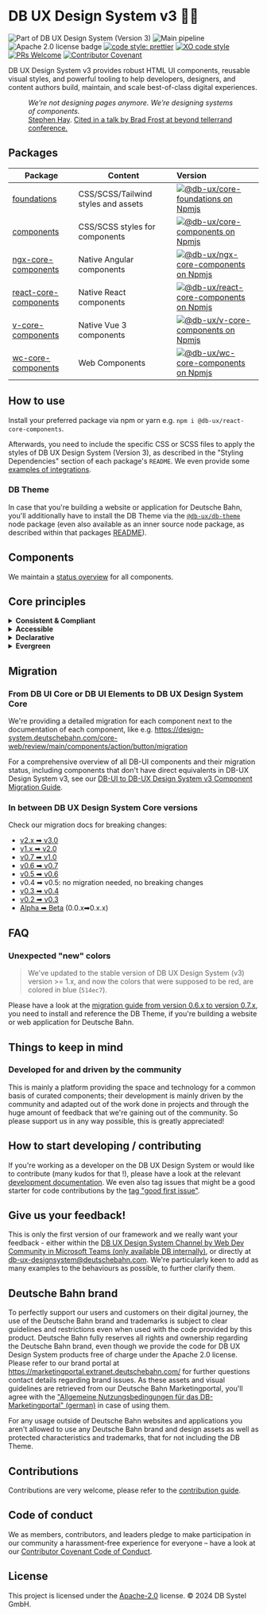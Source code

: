 <!-- markdownlint-configure-file { "MD013": false, "MD041":false } -->
<!-- markdownlint-disable MD033 MD010 -->

<picture><source srcset="https://design-system.deutschebahn.com/images/db-ux-design-system-v3-header.avif" type="image/avif"><source srcset="https://design-system.deutschebahn.com/images/db-ux-design-system-v3-header.webp" type="image/webp"><img src="https://design-system.deutschebahn.com/images/db-ux-design-system-v3-header.jpg" alt=""></picture>

# DB UX Design System v3 🚂💖

![Part of DB UX Design System (Version 3)](https://img.shields.io/badge/Part%20of-DB%20UX%20Design%20System%20v3-d7dce1.svg)
![Main pipeline](https://github.com/db-ux-design-system/core-web/actions/workflows/default.yml/badge.svg)
![Apache 2.0 license badge](https://img.shields.io/badge/License-Apache_2.0-blue.svg)
[![code style: prettier](https://img.shields.io/badge/code_style-prettier-ff69b4.svg?style=flat-square)](https://github.com/prettier/prettier)
[![XO code style](https://img.shields.io/badge/code_style-XO-5ed9c7.svg)](https://github.com/xojs/xo)
[![PRs Welcome](https://img.shields.io/badge/PRs-welcome-brightgreen.svg?style=flat-square)](http://makeapullrequest.com)
[![Contributor Covenant](https://img.shields.io/badge/Contributor%20Covenant-2.0-4baaaa.svg)](CODE-OF-CONDUCT.md)

DB UX Design System v3 provides robust HTML UI components, reusable visual styles, and powerful tooling to help developers,
designers, and content authors build, maintain, and scale best-of-class digital experiences.

<figure>
	<cite>We’re not designing pages anymore. We’re designing systems of components.</cite>
	<figcaption><a href="https://bradfrost.com/blog/post/bdconf-stephen-hay-presents-responsive-design-workflow/" target="_blank" rel="noopener noreferrer">Stephen Hay</a>. <a href="https://vimeo.com/67476280" title="Brad Frosts at beyond tellerrand conference regarding Atomic Design" target="_blank" rel="noopener noreferrer">Cited in a talk by Brad Frost at beyond tellerrand conference.</a></figcaption>
</figure>

## Packages

| Package                                                                                         | Content                             | Version                                                                                                                                                                                                                                                                                                                            |
| ----------------------------------------------------------------------------------------------- | ----------------------------------- | :--------------------------------------------------------------------------------------------------------------------------------------------------------------------------------------------------------------------------------------------------------------------------------------------------------------------------------- |
| [foundations](https://github.com/db-ux-design-system/core-web/tree/main/packages/foundations)   | CSS/SCSS/Tailwind styles and assets | [![@db-ux/core-foundations on Npmjs](https://img.shields.io/badge/dynamic/json?url=https%3A%2F%2Fapi.github.com%2Frepos%2Fdb-ux-design-system%2Fcore-web%2Freleases%2Flatest&query=%24.tag_name&label=npm&color=ed1c24 "npm version")](https://npmjs.com/package/@db-ux/core-foundations "DB UX Design System – on NPM")           |
| [components](https://github.com/db-ux-design-system/core-web/tree/main/packages/components)     | CSS/SCSS styles for components      | [![@db-ux/core-components on Npmjs](https://img.shields.io/badge/dynamic/json?url=https%3A%2F%2Fapi.github.com%2Frepos%2Fdb-ux-design-system%2Fcore-web%2Freleases%2Flatest&query=%24.tag_name&label=npm&color=ed1c24 "npm version")](https://npmjs.com/package/@db-ux/core-components "DB UX Design System – on NPM")             |
| [ngx-core-components](https://github.com/db-ux-design-system/core-web/tree/main/output/angular) | Native Angular components           | [![@db-ux/ngx-core-components on Npmjs](https://img.shields.io/badge/dynamic/json?url=https%3A%2F%2Fapi.github.com%2Frepos%2Fdb-ux-design-system%2Fcore-web%2Freleases%2Flatest&query=%24.tag_name&label=npm&color=ed1c24 "npm version")](https://npmjs.com/package/@db-ux/ngx-core-components "DB UX Design System – on NPM")     |
| [react-core-components](https://github.com/db-ux-design-system/core-web/tree/main/output/react) | Native React components             | [![@db-ux/react-core-components on Npmjs](https://img.shields.io/badge/dynamic/json?url=https%3A%2F%2Fapi.github.com%2Frepos%2Fdb-ux-design-system%2Fcore-web%2Freleases%2Flatest&query=%24.tag_name&label=npm&color=ed1c24 "npm version")](https://npmjs.com/package/@db-ux/react-core-components "DB UX Design System – on NPM") |
| [v-core-components](https://github.com/db-ux-design-system/core-web/tree/main/output/vue)       | Native Vue 3 components             | [![@db-ux/v-core-components on Npmjs](https://img.shields.io/badge/dynamic/json?url=https%3A%2F%2Fapi.github.com%2Frepos%2Fdb-ux-design-system%2Fcore-web%2Freleases%2Flatest&query=%24.tag_name&label=npm&color=ed1c24 "npm version")](https://npmjs.com/package/@db-ux/v-core-components "DB UX Design System – on NPM")         |
| [wc-core-components](https://github.com/db-ux-design-system/core-web/tree/main/output/stencil)  | Web Components                      | [![@db-ux/wc-core-components on Npmjs](https://img.shields.io/badge/dynamic/json?url=https%3A%2F%2Fapi.github.com%2Frepos%2Fdb-ux-design-system%2Fcore-web%2Freleases%2Flatest&query=%24.tag_name&label=npm&color=ed1c24 "npm version")](https://npmjs.com/package/@db-ux/wc-core-components "DB UX Design System – on NPM")       |

## How to use

Install your preferred package via npm or yarn e.g. `npm i @db-ux/react-core-components`.

Afterwards, you need to include the specific CSS or SCSS files to apply the styles of DB UX Design System (Version 3), as described in the "Styling Dependencies" section of each package's `README`.
We even provide some [examples of integrations](https://github.com/db-ux-design-system/examples).

### DB Theme

In case that you're building a website or application for Deutsche Bahn, you'll additionally have to install the DB Theme via the [`@db-ux/db-theme`](https://www.npmjs.com/package/@db-ux/db-theme) node package (even also available as an inner source node package, as described within that packages [README](https://www.npmjs.com/package/@db-ux/db-theme)).

## Components

We maintain a [status overview](https://github.com/orgs/db-ux-design-system/projects/4/views/1) for all components.

## Core principles

<details>
  <summary><strong>
	Consistent & Compliant
	</strong></summary>

DB UX Design System Core Web is part of [DB UX Design System](https://marketingportal.extranet.deutschebahn.com/marketingportal/Design-Anwendungen/DB-UX-Design-System/Design-fuer-Apps-Web/UI-Komponenten),
that are the guidelines for any Personenverkehr Customer and Deutsche Bahn Enterprise website and web applications.

</details>

<details>
  <summary><strong>Accessible</strong></summary>

DB UX Design System leverages semantic HTML, ARIA roles, states and properties to apply our styles wherever possible, thus
enforcing correct, accessible markup. And we're quality checking this in partnership with
the [Team Digital Accessibility](https://db.de/8pei5n).

</details>
<details>
  <summary><strong>Declarative</strong></summary>

DB UX Design System uses declarative selectors instead of visual helpers to ensure our HTML class names and structure are human
read- and understandable, lean, performant and so much easier to update.

</details>
<details>
  <summary><strong>Evergreen</strong></summary>

As [DB UX Design System](https://marketingportal.extranet.deutschebahn.com/marketingportal/Design-Anwendungen/DB-UX-Design-System/Design-fuer-Apps-Web/UI-Komponenten) evolves, so does DB UX Design System version 3, meaning apps only need to keep their DB UX Design System Core Web package updated to ensure the latest look and feel.

</details>

## Migration

### From DB UI Core or DB UI Elements to DB UX Design System Core

We're providing a detailed migration for each component next to the documentation of each component, like e.g.
<https://design-system.deutschebahn.com/core-web/review/main/components/action/button/migration>

For a comprehensive overview of all DB-UI components and their migration status, including components that don't have direct equivalents in DB-UX Design System v3, see our [DB-UI to DB-UX Design System v3 Component Migration Guide](https://github.com/db-ux-design-system/core-web/blob/main/docs/migration/db-ui-to-db-ux-dsv3.md).

### In between DB UX Design System Core versions

Check our migration docs for breaking changes:

- [v2.x ➡ v3.0](https://github.com/db-ux-design-system/core-web/blob/main/docs/migration/v2.x.x-to-v3.0.0.md)
- [v1.x ➡ v2.0](https://github.com/db-ux-design-system/core-web/blob/main/docs/migration/v1.x.x-to-v2.0.0.md)
- [v0.7 ➡ v1.0](https://github.com/db-ux-design-system/core-web/blob/main/docs/migration/v0.7.x-to-v1.0.0.md)
- [v0.6 ➡ v0.7](https://github.com/db-ux-design-system/core-web/blob/main/docs/migration/v0.6.x-to-v0.7.x.md)
- [v0.5 ➡ v0.6](https://github.com/db-ux-design-system/core-web/blob/main/docs/migration/v0.5.x-to-v0.6.x.md)
- v0.4 ➡ v0.5: no migration needed, no breaking changes
- [v0.3 ➡ v0.4](https://github.com/db-ux-design-system/core-web/blob/main/docs/migration/v0.3.x-to-v0.4.x.md)
- [v0.2 ➡ v0.3](https://github.com/db-ux-design-system/core-web/blob/main/docs/migration/v0.2.x-to-v0.3.x.md)
- [Alpha ➡ Beta](https://github.com/db-ux-design-system/core-web/blob/main/docs/migration/alpha-beta.md) (0.0.x➡0.x.x)

## FAQ

### Unexpected "new" colors

> We've updated to the stable version of DB UX Design System (v3) version >= 1.x, and now the colors that were supposed to be red, are colored in blue (`514ec7`).

Please have a look at the [migration guide from version 0.6.x to version 0.7.x](https://github.com/db-ux-design-system/core-web/blob/main/docs/migration/v0.6.x-to-v0.7.x.md#removed-brand-assets), you need to install and reference the DB Theme, if you're building a website or web application for Deutsche Bahn.

## Things to keep in mind

### Developed for and driven by the community

This is mainly a platform providing the space and technology for a common basis of curated components; their development
is mainly driven by the community and adapted out of the work done in projects and through the huge amount of feedback
that we're gaining out of the community. So please support us in any way possible, this is greatly appreciated!

## How to start developing / contributing

If you're working as a developer on the DB UX Design System or would like to contribute (many kudos for that !), please have a look at the relevant [development documentation](docs/development.md). We even also tag issues that might be a good starter for code contributions by the [tag "good first issue"](https://github.com/db-ux-design-system/core-web/issues?q=is%3Aissue%20state%3Aopen%20label%3A%22good%20first%20issue%22).

<!-- markdownlint-disable MD026 -->

## Give us your feedback!

<!-- markdownlint-disable MD026 -->

<!-- markdownlint-disable MD033 -->

This is only the first version of our framework and we really want your feedback - either within
the <a href="https://db.de/krnm74" target="_blank" rel="noopener noreferrer">DB UX Design System Channel by Web Dev Community in
Microsoft Teams (only available DB internally)</a>, or directly
at [db-ux-designsystem@deutschebahn.com](mailto:db-ux-designsystem@deutschebahn.com). <!-- markdownlint-disable MD033 -->
We're particularly keen to add as many examples to the behaviours as possible, to further clarify them.

## Deutsche Bahn brand

To perfectly support our users and customers on their digital journey, the use of the Deutsche Bahn brand and trademarks is subject
to clear guidelines and restrictions even when used with the code provided by this product. Deutsche Bahn fully reserves all
rights and ownership regarding the Deutsche Bahn brand, even though we provide the code for DB UX Design System products free of
charge under the Apache 2.0 license.
Please refer to our brand portal at <https://marketingportal.extranet.deutschebahn.com/> for further questions
contact details regarding brand issues. As these assets and visual guidelines are retrieved from our Deutsche Bahn
Marketingportal, you'll agree with
the ["Allgemeine Nutzungsbedingungen für das DB-Marketingportal" (german)](https://marketingportal.extranet.deutschebahn.com/marketingportal/Nutzungsbedingungen-9702684#)
in case of using them.

For any usage outside of Deutsche Bahn websites and applications you aren't allowed to use any Deutsche Bahn brand and
design assets as well as protected characteristics and trademarks, that for not including the DB Theme.

## Contributions

Contributions are very welcome, please refer to the [contribution guide](https://github.com/db-ux-design-system/core-web/blob/main/CONTRIBUTING.md).

## Code of conduct

We as members, contributors, and leaders pledge to make participation in our
community a harassment-free experience for everyone – have a look at
our [Contributor Covenant Code of Conduct](https://github.com/db-ux-design-system/core-web/blob/main/CODE-OF-CONDUCT.md).

## License

This project is licensed under the [Apache-2.0](LICENSE) license. © 2024 DB Systel GmbH.
